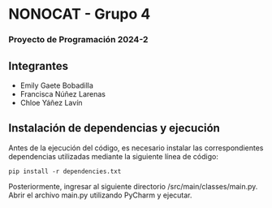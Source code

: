 # NONOCAT - Grupo 4

### Proyecto de Programación 2024-2

## Integrantes
- Emily Gaete Bobadilla
- Francisca Núñez Larenas
- Chloe Yáñez Lavín

## Instalación de dependencias y ejecución

Antes de la ejecución del código, es necesario instalar las correspondientes dependencias utilizadas mediante la siguiente línea de código:

```
pip install -r dependencies.txt
```
Posteriormente, ingresar al siguiente directorio /src/main/classes/main.py. Abrir el archivo main.py utilizando PyCharm y ejecutar.

